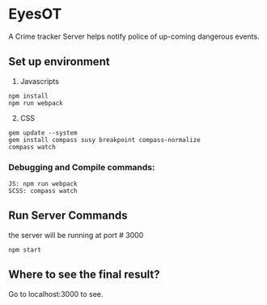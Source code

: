 # EyesOT
A Crime tracker Server helps notify police of up-coming dangerous events.

## Set up environment
1. Javascripts
```
npm install
npm run webpack
```

2. CSS
```
gem update --system
gem install compass susy breakpoint compass-normalize
compass watch
```

### Debugging and Compile commands:
```
JS: npm run webpack
SCSS: compass watch
```

## Run Server Commands
the server will be running at port # 3000
```
npm start
```

## Where to see the final result?
Go to localhost:3000 to see.
